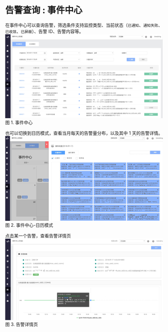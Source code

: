 # 告警查询 : 事件中心

在事件中心可以查询告警，筛选条件支持监控类型、当前状态（`已通知`、`通知失败`、`已收敛`、`已屏蔽`）、告警 ID、告警内容等。
![](../../media/15371663555349.jpg)
图 1. 事件中心

也可以切换到日历模式，查看当月每天的告警量分布，以及其中 1 天的告警详情。
![](../../media/15371665499151.jpg)
图 2. 事件中心-日历模式

点击某一个告警，查看告警详情页
![](../../media/15371666617234.jpg)
图 3. 告警详情页
